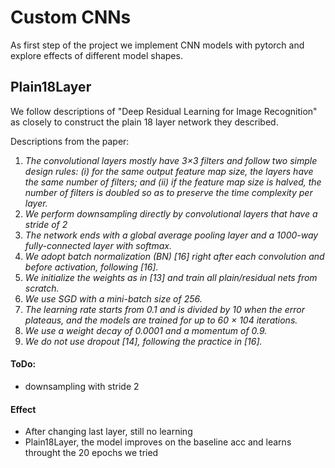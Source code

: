 # Custom CNNs
As first step of the project we implement CNN models with pytorch and explore effects of different model shapes.

## Plain18Layer
We follow descriptions of "Deep Residual Learning for Image Recognition" as closely to construct the plain 18 layer
network they described.

Descriptions from the paper:
1. _The convolutional layers mostly have 3×3 filters and
   follow two simple design rules: (i) for the same output
   feature map size, the layers have the same number of filters; and (ii) if the feature map size is halved, the number 
of filters is doubled so as to preserve the time complexity per layer._
2. _We perform downsampling directly by
   convolutional layers that have a stride of 2_
3. _The network
   ends with a global average pooling layer and a 1000-way
   fully-connected layer with softmax._
4. _We adopt batch
   normalization (BN) [16] right after each convolution and
   before activation, following [16]._
5. _We initialize the weights
   as in [13] and train all plain/residual nets from scratch._
6. _We use SGD with a mini-batch size of 256._
7. _The learning rate
   starts from 0.1 and is divided by 10 when the error plateaus,
   and the models are trained for up to 60 × 104
   iterations._
8. _We use a weight decay of 0.0001 and a momentum of 0.9._
9. _We do not use dropout [14], following the practice in [16]._

#### ToDo:
- downsampling with stride 2

#### Effect
- After changing last layer, still no learning
- Plain18Layer, the model improves on the baseline acc and learns throught the 20 epochs we tried